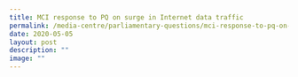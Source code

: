 ```yaml
---
title: MCI response to PQ on surge in Internet data traffic
permalink: /media-centre/parliamentary-questions/mci-response-to-pq-on-surge-in-internet-data-traffic/
date: 2020-05-05
layout: post
description: ""
image: ""
---
```

